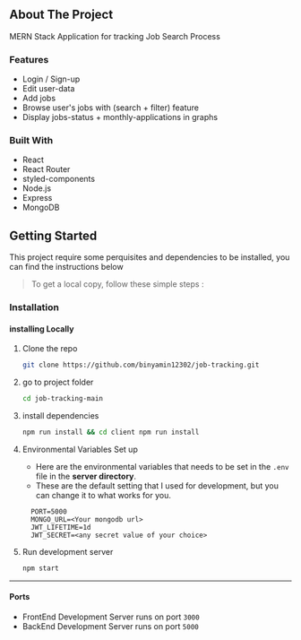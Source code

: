 <!-- ABOUT THE PROJECT -->

## About The Project

MERN Stack Application for tracking Job Search Process

### Features

- Login / Sign-up
- Edit user-data
- Add jobs
- Browse user's jobs with (search + filter) feature
- Display jobs-status + monthly-applications in graphs

### Built With

- React
- React Router
- styled-components
- Node.js
- Express
- MongoDB

## Getting Started

This project require some perquisites and dependencies to be installed, you can find the instructions below

> To get a local copy, follow these simple steps :


### Installation

#### installing Locally

1. Clone the repo
   ```sh
   git clone https://github.com/binyamin12302/job-tracking.git
   ```
2. go to project folder

   ```sh
   cd job-tracking-main
   ```

3. install dependencies

   ```bash
   npm run install && cd client npm run install
   ```

4. Environmental Variables Set up

   - Here are the environmental variables that needs to be set in the `.env` file in the **server directory**.
   - These are the default setting that I used for development, but you can change it to what works for you.

   ```
     PORT=5000
     MONGO_URL=<Your mongodb url>
     JWT_LIFETIME=1d
     JWT_SECRET=<any secret value of your choice>
   ```

5. Run development server

   ```sh
   npm start
   ```

---


#### Ports

- FrontEnd Development Server runs on port `3000`
- BackEnd Development Server runs on port `5000`
